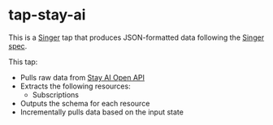 # tap-stay-ai

This is a [Singer](https://singer.io) tap that produces JSON-formatted data
following the [Singer
spec](https://github.com/singer-io/getting-started/blob/master/SPEC.md).

This tap:

- Pulls raw data from [Stay AI Open API](https://docs.stay.ai/)
- Extracts the following resources:
  - Subscriptions
- Outputs the schema for each resource
- Incrementally pulls data based on the input state
